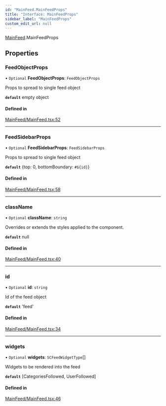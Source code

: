 ```yaml
---
id: "MainFeed.MainFeedProps"
title: "Interface: MainFeedProps"
sidebar_label: "MainFeedProps"
custom_edit_url: null
---
```


[MainFeed](../modules/MainFeed).MainFeedProps

## Properties

### FeedObjectProps

• `Optional` **FeedObjectProps**: `FeedObjectProps`

Props to spread to single feed object

**`default`** empty object

#### Defined in

[MainFeed/MainFeed.tsx:52](https://github.com/selfcommunity/community-ui/blob/80e4c04/packages/sc-templates/src/components/MainFeed/MainFeed.tsx#L52)

___

### FeedSidebarProps

• `Optional` **FeedSidebarProps**: `FeedSidebarProps`

Props to spread to single feed object

**`default`** {top: 0, bottomBoundary: `#${id}`}

#### Defined in

[MainFeed/MainFeed.tsx:58](https://github.com/selfcommunity/community-ui/blob/80e4c04/packages/sc-templates/src/components/MainFeed/MainFeed.tsx#L58)

___

### className

• `Optional` **className**: `string`

Overrides or extends the styles applied to the component.

**`default`** null

#### Defined in

[MainFeed/MainFeed.tsx:40](https://github.com/selfcommunity/community-ui/blob/80e4c04/packages/sc-templates/src/components/MainFeed/MainFeed.tsx#L40)

___

### id

• `Optional` **id**: `string`

Id of the feed object

**`default`** 'feed'

#### Defined in

[MainFeed/MainFeed.tsx:34](https://github.com/selfcommunity/community-ui/blob/80e4c04/packages/sc-templates/src/components/MainFeed/MainFeed.tsx#L34)

___

### widgets

• `Optional` **widgets**: `SCFeedWidgetType`[]

Widgets to be rendered into the feed

**`default`** [CategoriesFollowed, UserFollowed]

#### Defined in

[MainFeed/MainFeed.tsx:46](https://github.com/selfcommunity/community-ui/blob/80e4c04/packages/sc-templates/src/components/MainFeed/MainFeed.tsx#L46)
